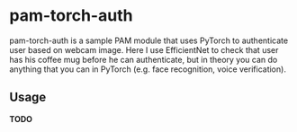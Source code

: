 # pam-torch-auth

pam-torch-auth is a sample PAM module that uses PyTorch to authenticate user based on 
webcam image. Here I use EfficientNet to check that user has his coffee mug before he
can authenticate, but in theory you can do anything that you can in PyTorch  (e.g. face recognition,
voice verification).

## Usage

**TODO**